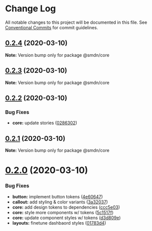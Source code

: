 # Change Log

All notable changes to this project will be documented in this file.
See [Conventional Commits](https://conventionalcommits.org) for commit guidelines.

## [0.2.4](https://github.com/samsoedien/smdn-design-system/tree/master/packages/core/compare/v0.2.3...v0.2.4) (2020-03-10)

**Note:** Version bump only for package @smdn/core





## [0.2.3](https://github.com/samsoedien/smdn-design-system/tree/master/packages/core/compare/v0.2.2...v0.2.3) (2020-03-10)

**Note:** Version bump only for package @smdn/core





## [0.2.2](https://github.com/samsoedien/smdn-design-system/tree/master/packages/core/compare/v0.2.1...v0.2.2) (2020-03-10)


### Bug Fixes

* **core:** update stories ([0286302](https://github.com/samsoedien/smdn-design-system/tree/master/packages/core/commit/0286302f83eab3ae632e9c02b51d3a295a6b08e0))





## [0.2.1](https://github.com/samsoedien/smdn-design-system/tree/master/packages/core/compare/v0.2.0...v0.2.1) (2020-03-10)

**Note:** Version bump only for package @smdn/core





# [0.2.0](https://github.com/samsoedien/smdn-design-system/tree/master/packages/core/compare/v1.1.0...v0.2.0) (2020-03-10)


### Bug Fixes

* **button:** implement button tokens ([4e60647](https://github.com/samsoedien/smdn-design-system/tree/master/packages/core/commit/4e606477879543c0089020b5bad71a77d61c3298))
* **callout:** add styling & color variants ([3a32037](https://github.com/samsoedien/smdn-design-system/tree/master/packages/core/commit/3a320378ae60340644597bdd4ee2b3dcf0bcc3a3))
* **core:** add design tokens to dependencies ([ccc5e03](https://github.com/samsoedien/smdn-design-system/tree/master/packages/core/commit/ccc5e034d4369139afc8e5ec788969964c17383a))
* **core:** style more components w/ tokens ([5c1517f](https://github.com/samsoedien/smdn-design-system/tree/master/packages/core/commit/5c1517f1d0e35337459d37d61467687f84f8fd63))
* **core:** update component styles w/ tokens ([d3d809e](https://github.com/samsoedien/smdn-design-system/tree/master/packages/core/commit/d3d809e9be585576f58399a6bb9b74af36bc2fa5))
* **layouts:** finetune dashbaord styles ([01783d4](https://github.com/samsoedien/smdn-design-system/tree/master/packages/core/commit/01783d4f47054d0f75fbf541d3a07f3f31946016))
